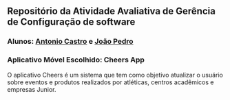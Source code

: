 ## Repositório da Atividade Avaliativa de Gerência de Configuração de software

### Alunos: [Antonio Castro](https://github.com/antoniocastro11) e [João Pedro](https://github.com/jaopcruz)

### Aplicativo Móvel Escolhido: Cheers App

O aplicativo Cheers é um sistema que tem como objetivo atualizar o usuário sobre eventos e produtos realizados por atléticas, centros acadêmicos e empresas Junior.
